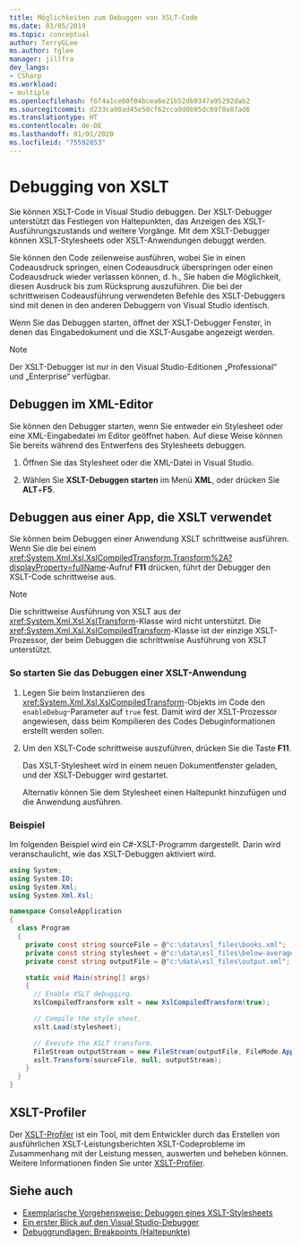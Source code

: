 ```yaml
---
title: Möglichkeiten zum Debuggen von XSLT-Code
ms.date: 03/05/2019
ms.topic: conceptual
author: TerryGLee
ms.author: tglee
manager: jillfra
dev_langs:
- CSharp
ms.workload:
- multiple
ms.openlocfilehash: f6f4a1ce60f04bcea6e21b52db9347a95292dab2
ms.sourcegitcommit: d233ca00ad45e50cf62cca0d0b95dc69f0a87ad6
ms.translationtype: HT
ms.contentlocale: de-DE
ms.lasthandoff: 01/01/2020
ms.locfileid: "75592853"
---
```

# <a name="debugging-xslt"></a>Debugging von XSLT

Sie können XSLT-Code in Visual Studio debuggen. Der XSLT-Debugger unterstützt das Festlegen von Haltepunkten, das Anzeigen des XSLT-Ausführungszustands und weitere Vorgänge. Mit dem XSLT-Debugger können XSLT-Stylesheets oder XSLT-Anwendungen debuggt werden.

Sie können den Code zeilenweise ausführen, wobei Sie in einen Codeausdruck springen, einen Codeausdruck überspringen oder einen Codeausdruck wieder verlassen können, d. h., Sie haben die Möglichkeit, diesen Ausdruck bis zum Rücksprung auszuführen. Die bei der schrittweisen Codeausführung verwendeten Befehle des XSLT-Debuggers sind mit denen in den anderen Debuggern von Visual Studio identisch.

Wenn Sie das Debuggen starten, öffnet der XSLT-Debugger Fenster, in denen das Eingabedokument und die XSLT-Ausgabe angezeigt werden.

> [!NOTE]
> Der XSLT-Debugger ist nur in den Visual Studio-Editionen „Professional“ und „Enterprise“ verfügbar.

## <a name="debug-from-the-xml-editor"></a>Debuggen im XML-Editor

Sie können den Debugger starten, wenn Sie entweder ein Stylesheet oder eine XML-Eingabedatei im Editor geöffnet haben. Auf diese Weise können Sie bereits während des Entwerfens des Stylesheets debuggen.

1. Öffnen Sie das Stylesheet oder die XML-Datei in Visual Studio.

1. Wählen Sie **XSLT-Debuggen starten** im Menü **XML**, oder drücken Sie **ALT**+**F5**.

## <a name="debug-from-an-app-that-uses-xslt"></a>Debuggen aus einer App, die XSLT verwendet

Sie können beim Debuggen einer Anwendung XSLT schrittweise ausführen. Wenn Sie die bei einem <xref:System.Xml.Xsl.XslCompiledTransform.Transform%2A?displayProperty=fullName>-Aufruf **F11** drücken, führt der Debugger den XSLT-Code schrittweise aus.

> [!NOTE]
> Die schrittweise Ausführung von XSLT aus der <xref:System.Xml.Xsl.XslTransform>-Klasse wird nicht unterstützt. Die <xref:System.Xml.Xsl.XslCompiledTransform>-Klasse ist der einzige XSLT-Prozessor, der beim Debuggen die schrittweise Ausführung von XSLT unterstützt.

### <a name="to-start-debugging-an-xslt-application"></a>So starten Sie das Debuggen einer XSLT-Anwendung

1. Legen Sie beim Instanziieren des <xref:System.Xml.Xsl.XslCompiledTransform>-Objekts im Code den `enableDebug`-Parameter auf `true` fest. Damit wird der XSLT-Prozessor angewiesen, dass beim Kompilieren des Codes Debuginformationen erstellt werden sollen.

1. Um den XSLT-Code schrittweise auszuführen, drücken Sie die Taste **F11**.

   Das XSLT-Stylesheet wird in einem neuen Dokumentfenster geladen, und der XSLT-Debugger wird gestartet.

   Alternativ können Sie dem Stylesheet einen Haltepunkt hinzufügen und die Anwendung ausführen.

### <a name="example"></a>Beispiel

Im folgenden Beispiel wird ein C#-XSLT-Programm dargestellt. Darin wird veranschaulicht, wie das XSLT-Debuggen aktiviert wird.

```csharp
using System;
using System.IO;
using System.Xml;
using System.Xml.Xsl;

namespace ConsoleApplication
{
  class Program
  {
    private const string sourceFile = @"c:\data\xsl_files\books.xml";
    private const string stylesheet = @"c:\data\xsl_files\below-average.xsl";
    private const string outputFile = @"c:\data\xsl_files\output.xml";

    static void Main(string[] args)
    {
      // Enable XSLT debugging.
      XslCompiledTransform xslt = new XslCompiledTransform(true);

      // Compile the style sheet.
      xslt.Load(stylesheet);

      // Execute the XSLT transform.
      FileStream outputStream = new FileStream(outputFile, FileMode.Append);
      xslt.Transform(sourceFile, null, outputStream);
    }
  }
}
```

## <a name="xslt-profiler"></a>XSLT-Profiler

Der [XSLT-Profiler](../xml-tools/xslt-profiler.md) ist ein Tool, mit dem Entwickler durch das Erstellen von ausführlichen XSLT-Leistungsberichten XSLT-Codeprobleme im Zusammenhang mit der Leistung messen, auswerten und beheben können. Weitere Informationen finden Sie unter [XSLT-Profiler](../xml-tools/xslt-profiler.md).

## <a name="see-also"></a>Siehe auch

- [Exemplarische Vorgehensweise: Debuggen eines XSLT-Stylesheets](../xml-tools/walkthrough-debug-an-xslt-style-sheet.md)
- [Ein erster Blick auf den Visual Studio-Debugger](../debugger/debugger-feature-tour.md)
- [Debuggrundlagen: Breakpoints (Haltepunkte)](../debugger/using-breakpoints.md)
